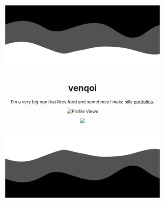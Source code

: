 
![Header](./header.png)

<h1 align="center">venqoi</h1>
<p align="center">I'm a very big boy that likes food and sometimes I make silly <a href="https://robbed.uk">portfolios</a>.</p>
  <p align="center">
    <img src="https://komarev.com/ghpvc/?username=venqoi&style=for-the-badge&color=blueviolet" alt="Profile Views">
  </p>
</a>

<p align="center">
  <img src="https://lanyard.cnrad.dev/api/448570346845634572?borderRadius=20px&animated=true&idleMessage=venquissy%20isn%27t%20currently%20doing%20anything" />
  <br />
  <br />
</p>

![Footer](./footer.png)
